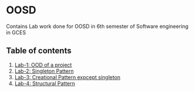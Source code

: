 # OOSD

Contains Lab work done for OOSD in 6th semester of Software engineering in GCES

## Table of contents

1. [Lab-1: OOD of a project](https://github.com/Alson33/Labs-6th-semester/tree/main/OOSD/lab1)
2. [Lab-2: Singleton Pattern](https://github.com/Alson33/Labs-6th-semester/tree/main/OOSD/lab2)
3. [Lab-3: Creational Pattern expcept singleton](https://github.com/Alson33/Labs-6th-semester/tree/main/OOSD/lab3)
4. [Lab-4: Structural Pattern](https://github.com/Alson33/Labs-6th-semester/tree/main/OOSD/lab4)
